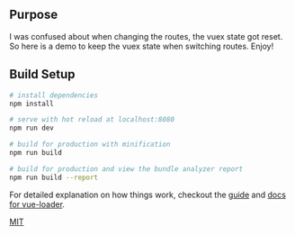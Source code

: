 ## Purpose

I was confused about when changing the routes, the vuex state got reset. So here is a demo to keep the vuex state when switching routes. Enjoy!

## Build Setup

``` bash
# install dependencies
npm install

# serve with hot reload at localhost:8080
npm run dev

# build for production with minification
npm run build

# build for production and view the bundle analyzer report
npm run build --report
```

For detailed explanation on how things work, checkout the [guide](http://vuejs-templates.github.io/webpack/) and [docs for vue-loader](http://vuejs.github.io/vue-loader).

[MIT](https://opensource.org/licenses/MIT)